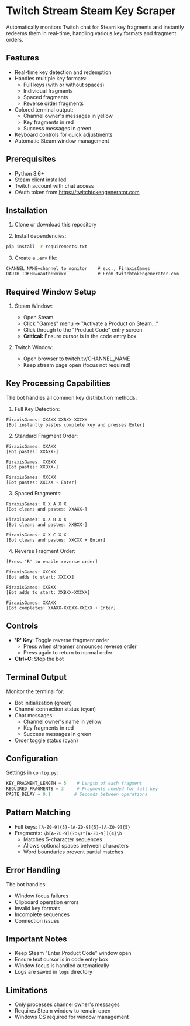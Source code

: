 # Twitch Stream Steam Key Scraper

Automatically monitors Twitch chat for Steam key fragments and instantly redeems them in real-time, handling various key formats and fragment orders.

## Features
- Real-time key detection and redemption
- Handles multiple key formats:
  - Full keys (with or without spaces)
  - Individual fragments
  - Spaced fragments
  - Reverse order fragments
- Colored terminal output:
  - Channel owner's messages in yellow
  - Key fragments in red
  - Success messages in green
- Keyboard controls for quick adjustments
- Automatic Steam window management

## Prerequisites
- Python 3.6+
- Steam client installed
- Twitch account with chat access
- OAuth token from https://twitchtokengenerator.com

## Installation

1. Clone or download this repository

2. Install dependencies:
```bash
pip install -r requirements.txt
```

3. Create a `.env` file:
```properties
CHANNEL_NAME=channel_to_monitor    # e.g., FiraxisGames
OAUTH_TOKEN=oauth:xxxxx            # From twitchtokengenerator.com
```

## Required Window Setup

1. Steam Window:
   - Open Steam
   - Click "Games" menu → "Activate a Product on Steam..."
   - Click through to the "Product Code" entry screen
   - **Critical:** Ensure cursor is in the code entry box

2. Twitch Window:
   - Open browser to twitch.tv/CHANNEL_NAME
   - Keep stream page open (focus not required)

## Key Processing Capabilities

The bot handles all common key distribution methods:

1. Full Key Detection:
```
FiraxisGames: XXAXX-XXBXX-XXCXX
[Bot instantly pastes complete key and presses Enter]
```

2. Standard Fragment Order:
```
FiraxisGames: XXAXX
[Bot pastes: XXAXX-]

FiraxisGames: XXBXX
[Bot pastes: XXBXX-]

FiraxisGames: XXCXX
[Bot pastes: XXCXX + Enter]
```

3. Spaced Fragments:
```
FiraxisGames: X X A X X
[Bot cleans and pastes: XXAXX-]

FiraxisGames: X X B X X
[Bot cleans and pastes: XXBXX-]

FiraxisGames: X X C X X
[Bot cleans and pastes: XXCXX + Enter]
```

4. Reverse Fragment Order:
```
[Press 'R' to enable reverse order]

FiraxisGames: XXCXX
[Bot adds to start: XXCXX]

FiraxisGames: XXBXX
[Bot adds to start: XXBXX-XXCXX]

FiraxisGames: XXAXX
[Bot completes: XXAXX-XXBXX-XXCXX + Enter]
```

## Controls

- **'R' Key**: Toggle reverse fragment order
  - Press when streamer announces reverse order
  - Press again to return to normal order
- **Ctrl+C**: Stop the bot

## Terminal Output

Monitor the terminal for:
- Bot initialization (green)
- Channel connection status (cyan)
- Chat messages:
  - Channel owner's name in yellow
  - Key fragments in red
  - Success messages in green
- Order toggle status (cyan)

## Configuration

Settings in `config.py`:
```python
KEY_FRAGMENT_LENGTH = 5    # Length of each fragment
REQUIRED_FRAGMENTS = 3     # Fragments needed for full key
PASTE_DELAY = 0.1         # Seconds between operations
```

## Pattern Matching

- Full keys: `[A-Z0-9]{5}-[A-Z0-9]{5}-[A-Z0-9]{5}`
- Fragments: `\b[A-Z0-9](?:\s*[A-Z0-9]){4}\b`
  - Matches 5-character sequences
  - Allows optional spaces between characters
  - Word boundaries prevent partial matches

## Error Handling

The bot handles:
- Window focus failures
- Clipboard operation errors
- Invalid key formats
- Incomplete sequences
- Connection issues

## Important Notes

- Keep Steam "Enter Product Code" window open
- Ensure text cursor is in code entry box
- Window focus is handled automatically
- Logs are saved in `logs` directory

## Limitations

- Only processes channel owner's messages
- Requires Steam window to remain open
- Windows OS required for window management